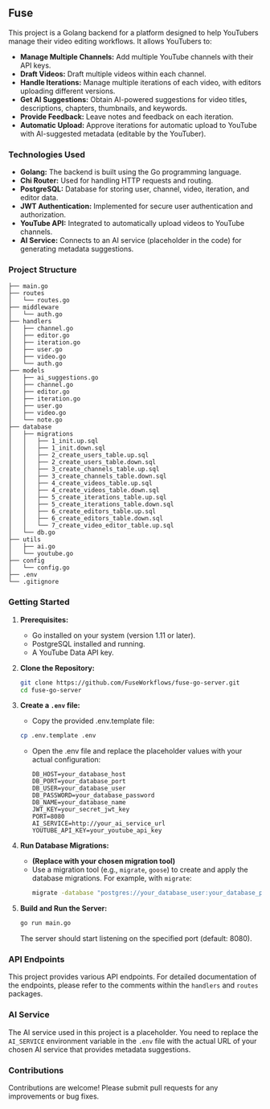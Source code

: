 ## Fuse

This project is a Golang backend for a platform designed to help YouTubers manage their video editing workflows. It allows YouTubers to:

- **Manage Multiple Channels:** Add multiple YouTube channels with their API keys.
- **Draft Videos:** Draft multiple videos within each channel.
- **Handle Iterations:** Manage multiple iterations of each video, with editors uploading different versions.
- **Get AI Suggestions:** Obtain AI-powered suggestions for video titles, descriptions, chapters, thumbnails, and keywords.
- **Provide Feedback:** Leave notes and feedback on each iteration.
- **Automatic Upload:** Approve iterations for automatic upload to YouTube with AI-suggested metadata (editable by the YouTuber).

### Technologies Used

- **Golang:** The backend is built using the Go programming language.
- **Chi Router:** Used for handling HTTP requests and routing.
- **PostgreSQL:** Database for storing user, channel, video, iteration, and editor data.
- **JWT Authentication:** Implemented for secure user authentication and authorization.
- **YouTube API:** Integrated to automatically upload videos to YouTube channels.
- **AI Service:** Connects to an AI service (placeholder in the code) for generating metadata suggestions.

### Project Structure

```
├── main.go
├── routes
│   └── routes.go
├── middleware
│   └── auth.go
├── handlers
│   ├── channel.go
│   ├── editor.go
│   ├── iteration.go
│   ├── user.go
│   ├── video.go
│   └── auth.go
├── models
│   ├── ai_suggestions.go
│   ├── channel.go
│   ├── editor.go
│   ├── iteration.go
│   ├── user.go
│   ├── video.go
│   └── note.go
├── database
│   ├── migrations
│   │   ├── 1_init.up.sql
│   │   ├── 1_init.down.sql
│   │   ├── 2_create_users_table.up.sql
│   │   ├── 2_create_users_table.down.sql
│   │   ├── 3_create_channels_table.up.sql
│   │   ├── 3_create_channels_table.down.sql
│   │   ├── 4_create_videos_table.up.sql
│   │   ├── 4_create_videos_table.down.sql
│   │   ├── 5_create_iterations_table.up.sql
│   │   ├── 5_create_iterations_table.down.sql
│   │   ├── 6_create_editors_table.up.sql
│   │   ├── 6_create_editors_table.down.sql
│   │   └── 7_create_video_editor_table.up.sql
│   └── db.go
├── utils
│   ├── ai.go
│   └── youtube.go
├── config
│   └── config.go
├── .env
└── .gitignore
```

### Getting Started

1. **Prerequisites:**

   - Go installed on your system (version 1.11 or later).
   - PostgreSQL installed and running.
   - A YouTube Data API key.

2. **Clone the Repository:**

   ```bash
   git clone https://github.com/FuseWorkflows/fuse-go-server.git
   cd fuse-go-server
   ```

3. **Create a `.env` file:**

   - Copy the provided .env.template file:
   ```bash
   cp .env.template .env
   ```

   - Open the .env file and replace the placeholder values with your actual configuration:
     ```
     DB_HOST=your_database_host
     DB_PORT=your_database_port
     DB_USER=your_database_user
     DB_PASSWORD=your_database_password
     DB_NAME=your_database_name
     JWT_KEY=your_secret_jwt_key
     PORT=8080
     AI_SERVICE=http://your_ai_service_url
     YOUTUBE_API_KEY=your_youtube_api_key
     ```

4. **Run Database Migrations:**

   - **(Replace with your chosen migration tool)**
   - Use a migration tool (e.g., `migrate`, `goose`) to create and apply the database migrations. For example, with `migrate`:
     ```bash
     migrate -database "postgres://your_database_user:your_database_password@your_database_host:your_database_port/your_database_name?sslmode=disable" -path database/migrations up
     ```

5. **Build and Run the Server:**
   ```bash
   go run main.go
   ```
   The server should start listening on the specified port (default: 8080).

### API Endpoints

This project provides various API endpoints. For detailed documentation of the endpoints, please refer to the comments within the `handlers` and `routes` packages.

### AI Service

The AI service used in this project is a placeholder. You need to replace the `AI_SERVICE` environment variable in the `.env` file with the actual URL of your chosen AI service that provides metadata suggestions.

### Contributions

Contributions are welcome! Please submit pull requests for any improvements or bug fixes.

<!-- ### License -->

<!-- This project is licensed under the [MIT License](LICENSE). -->
